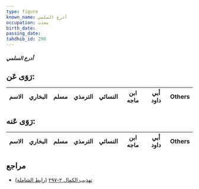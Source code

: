 ```yaml
---
type: figure
known_name: أدرع السلمي
occupation: محدث
birth_date:
passing_date:
tahdhib_id: 290
---
```

##### أدرع السلمي

## رَوَى عَن:
| الاسم | البخاري | مسلم | الترمذي | النسائي | ابن ماجه | أبي داود | Others |
| ----- | ------- | ---- | ------- | ------- | -------- | -------- | ------ |
## رَوَى عَنه:
| الاسم | البخاري | مسلم | الترمذي | النسائي | ابن ماجه | أبي داود | Others |
| ----- | ------- | ---- | ------- | ------- | -------- | -------- | ------ |
## مراجع
- [تهذيب الكمال ٢-٢٩٧](obsidian://open?vault=Tahdhib-al-Kamal&file=Figures/٢٩٠-أدرع%20السلمي) ([رابط الشاملة](https://shamela.ws/book/3722/778))